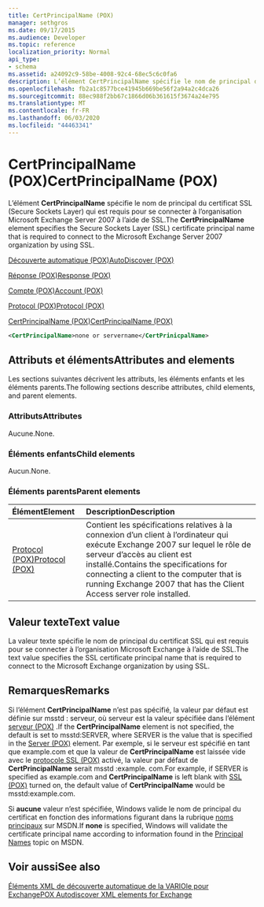 ```yaml
---
title: CertPrincipalName (POX)
manager: sethgros
ms.date: 09/17/2015
ms.audience: Developer
ms.topic: reference
localization_priority: Normal
api_type:
- schema
ms.assetid: a24092c9-58be-4008-92c4-68ec5c6c0fa6
description: L’élément CertPrincipalName spécifie le nom de principal du certificat SSL (Secure Sockets Layer) qui est requis pour se connecter à l’organisation Microsoft Exchange Server 2007 à l’aide de SSL.
ms.openlocfilehash: fb2a1c8577bce41945b669be56f2a94a2c4dca26
ms.sourcegitcommit: 88ec988f2bb67c1866d06b361615f3674a24e795
ms.translationtype: MT
ms.contentlocale: fr-FR
ms.lasthandoff: 06/03/2020
ms.locfileid: "44463341"
---
```

# <a name="certprincipalname-pox"></a><span data-ttu-id="385e6-103">CertPrincipalName (POX)</span><span class="sxs-lookup"><span data-stu-id="385e6-103">CertPrincipalName (POX)</span></span>

<span data-ttu-id="385e6-104">L’élément **CertPrincipalName** spécifie le nom de principal du certificat SSL (Secure Sockets Layer) qui est requis pour se connecter à l’organisation Microsoft Exchange Server 2007 à l’aide de SSL.</span><span class="sxs-lookup"><span data-stu-id="385e6-104">The **CertPrincipalName** element specifies the Secure Sockets Layer (SSL) certificate principal name that is required to connect to the Microsoft Exchange Server 2007 organization by using SSL.</span></span> 
  
[<span data-ttu-id="385e6-105">Découverte automatique (POX)</span><span class="sxs-lookup"><span data-stu-id="385e6-105">AutoDiscover (POX)</span></span>](autodiscover-pox.md)
  
[<span data-ttu-id="385e6-106">Réponse (POX)</span><span class="sxs-lookup"><span data-stu-id="385e6-106">Response (POX)</span></span>](response-pox.md)
  
[<span data-ttu-id="385e6-107">Compte (POX)</span><span class="sxs-lookup"><span data-stu-id="385e6-107">Account (POX)</span></span>](account-pox.md)
  
[<span data-ttu-id="385e6-108">Protocol (POX)</span><span class="sxs-lookup"><span data-stu-id="385e6-108">Protocol (POX)</span></span>](protocol-pox.md)
  
[<span data-ttu-id="385e6-109">CertPrincipalName (POX)</span><span class="sxs-lookup"><span data-stu-id="385e6-109">CertPrincipalName (POX)</span></span>](certprincipalname-pox.md)
  
```xml
<CertPrincipalName>none or servername</CertPrinicpalName>
```

## <a name="attributes-and-elements"></a><span data-ttu-id="385e6-110">Attributs et éléments</span><span class="sxs-lookup"><span data-stu-id="385e6-110">Attributes and elements</span></span>

<span data-ttu-id="385e6-111">Les sections suivantes décrivent les attributs, les éléments enfants et les éléments parents.</span><span class="sxs-lookup"><span data-stu-id="385e6-111">The following sections describe attributes, child elements, and parent elements.</span></span>
  
### <a name="attributes"></a><span data-ttu-id="385e6-112">Attributs</span><span class="sxs-lookup"><span data-stu-id="385e6-112">Attributes</span></span>

<span data-ttu-id="385e6-113">Aucune.</span><span class="sxs-lookup"><span data-stu-id="385e6-113">None.</span></span>
  
### <a name="child-elements"></a><span data-ttu-id="385e6-114">Éléments enfants</span><span class="sxs-lookup"><span data-stu-id="385e6-114">Child elements</span></span>

<span data-ttu-id="385e6-115">Aucun.</span><span class="sxs-lookup"><span data-stu-id="385e6-115">None.</span></span>
  
### <a name="parent-elements"></a><span data-ttu-id="385e6-116">Éléments parents</span><span class="sxs-lookup"><span data-stu-id="385e6-116">Parent elements</span></span>

|<span data-ttu-id="385e6-117">**Élément**</span><span class="sxs-lookup"><span data-stu-id="385e6-117">**Element**</span></span>|<span data-ttu-id="385e6-118">**Description**</span><span class="sxs-lookup"><span data-stu-id="385e6-118">**Description**</span></span>|
|:-----|:-----|
|[<span data-ttu-id="385e6-119">Protocol (POX)</span><span class="sxs-lookup"><span data-stu-id="385e6-119">Protocol (POX)</span></span>](protocol-pox.md) <br/> |<span data-ttu-id="385e6-120">Contient les spécifications relatives à la connexion d’un client à l’ordinateur qui exécute Exchange 2007 sur lequel le rôle de serveur d’accès au client est installé.</span><span class="sxs-lookup"><span data-stu-id="385e6-120">Contains the specifications for connecting a client to the computer that is running Exchange 2007 that has the Client Access server role installed.</span></span>  <br/> |
   
## <a name="text-value"></a><span data-ttu-id="385e6-121">Valeur texte</span><span class="sxs-lookup"><span data-stu-id="385e6-121">Text value</span></span>

<span data-ttu-id="385e6-122">La valeur texte spécifie le nom de principal du certificat SSL qui est requis pour se connecter à l’organisation Microsoft Exchange à l’aide de SSL.</span><span class="sxs-lookup"><span data-stu-id="385e6-122">The text value specifies the SSL certificate principal name that is required to connect to the Microsoft Exchange organization by using SSL.</span></span>
  
## <a name="remarks"></a><span data-ttu-id="385e6-123">Remarques</span><span class="sxs-lookup"><span data-stu-id="385e6-123">Remarks</span></span>

<span data-ttu-id="385e6-124">Si l’élément **CertPrincipalName** n’est pas spécifié, la valeur par défaut est définie sur msstd : serveur, où serveur est la valeur spécifiée dans l’élément [serveur (POX)](server-pox.md) .</span><span class="sxs-lookup"><span data-stu-id="385e6-124">If the **CertPrincipalName** element is not specified, the default is set to msstd:SERVER, where SERVER is the value that is specified in the [Server (POX)](server-pox.md) element.</span></span> <span data-ttu-id="385e6-125">Par exemple, si le serveur est spécifié en tant que example.com et que la valeur de **CertPrincipalName** est laissée vide avec le [protocole SSL (POX)](ssl-pox.md) activé, la valeur par défaut de **CertPrincipalName** serait msstd :example. com.</span><span class="sxs-lookup"><span data-stu-id="385e6-125">For example, if SERVER is specified as example.com and **CertPrincipalName** is left blank with [SSL (POX)](ssl-pox.md) turned on, the default value of **CertPrincipalName** would be msstd:example.com.</span></span> 
  
<span data-ttu-id="385e6-126">Si **aucune** valeur n’est spécifiée, Windows valide le nom de principal du certificat en fonction des informations figurant dans la rubrique [noms principaux](https://go.microsoft.com/fwlink/?LinkId=93417) sur MSDN.</span><span class="sxs-lookup"><span data-stu-id="385e6-126">If **none** is specified, Windows will validate the certificate principal name according to information found in the [Principal Names](https://go.microsoft.com/fwlink/?LinkId=93417) topic on MSDN.</span></span> 
  
## <a name="see-also"></a><span data-ttu-id="385e6-127">Voir aussi</span><span class="sxs-lookup"><span data-stu-id="385e6-127">See also</span></span>



[<span data-ttu-id="385e6-128">Éléments XML de découverte automatique de la VARIOle pour Exchange</span><span class="sxs-lookup"><span data-stu-id="385e6-128">POX Autodiscover XML elements for Exchange</span></span>](pox-autodiscover-xml-elements-for-exchange.md)

